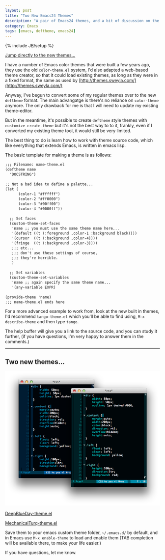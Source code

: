 ```yaml
---
layout: post
title: "Two New Emacs24 Themes"
description: "A pair of Emacs24 themes, and a bit of discussion on the deftheme format"
category: Emacs
tags: [emacs, deftheme, emacs24]
---
```

{% include JB/setup %}

[Jump directly to the new themes...](#newthemes)

I have a number of Emacs color themes that were built a few years ago, they use the old `color-theme.el` system, I'd also adapted a web-based theme creator, so that it could load existing themes, as long as they were in a fixed format, the same as used by [http://themes.sweyla.com/](http://themes.sweyla.com/) 

Anyway, I've begun to convert some of my regular themes over to the new `deftheme` format. The main advangatge is there's no reliance on `color-theme` anymore. The only drawback for me is that I will need to update my existing theme-editor.

But in the meantime, it's possible to create `deftheme` style themes with `customize-create-theme` but it's not the best way to to it, frankly, even if I converted my existing theme tool, it would still be very limited.

The best thing to do is learn how to work with theme source code, which like everything that extends Emacs, is written in emacs lisp.

The basic template for making a theme is as follows:

    ;;; Filename: name-theme.el 
    (deftheme name
      "DOCSTRING")
     
    ;; Not a bad idea to define a palette...
    (let (
          (color-1 "#ffffff") 
          (color-2 "#ff0000") 
          (color-3 "#00ff00")
          (color-4 "#0000ff"))
     
      ;; Set faces
      (custom-theme-set-faces
       'name ;; you must use the same theme name here...
       '(default ((t (:foreground ,color-1 :background black))))
       '(cursor  ((t (:background ,color-4))))
       '(fringe  ((t (:background ,color-3))))
       ;;; etc... 
       ;;; don't use these settings of course, 
       ;;; they're horrible.
       )
     
      ;; Set variables
      (custom-theme-set-variables
       'name ;; again specify the same theme name...
       '(any-variable EXPR)
     
    (provide-theme 'name)
    ;;; name-theme.el ends here
     
For a more advanced example to work from, look at the new built in themes, I'd recommend `tango-theme.el` which you'll be able to find using, `M-x describe-theme` and then type `tango`.

The help buffer will give you a link to the source code, and you can study it further, (if you have questions, I'm very happy to answer them in the comments.)

<a name="newthemes" />

* * * * *

## Two new themes... 

![](/assets/emacs24.themes.vol1.png)

<p class=""><a href="/assets/DeepBlueDay-theme.el" class="btn btn-primary btn-large">DeepBlueDay-theme.el</a></p>

<p class=""><a href="/assets/MechanicalTurq-theme.el" class="btn btn-primary btn-large">MechanicalTurq-theme.el</a></p>

Save them to your emacs custom theme folder, `~/.emacs.d/` by default, and in Emacs use `M-x enable-theme` to load and enable them (TAB completion will be available there, to make your life easier.)

If you have questions, let me know. 
